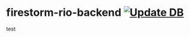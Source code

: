 # firestorm-rio-backend [![Update DB](https://github.com/keepdying/firestorm-rio-backend/actions/workflows/update_db.yml/badge.svg)](https://github.com/keepdying/firestorm-rio-backend/actions/workflows/update_db.yml)

test
